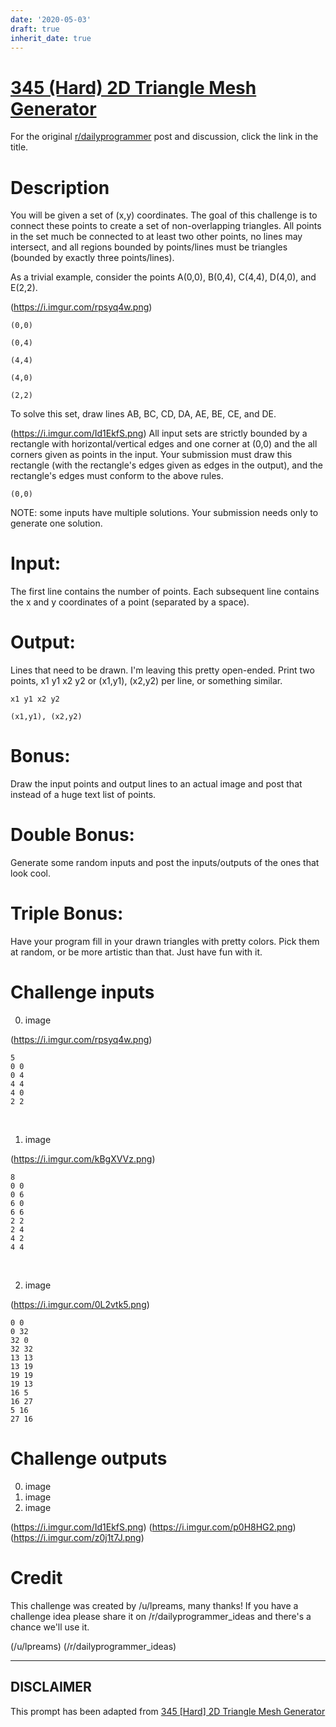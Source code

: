 ```yaml
---
date: '2020-05-03'
draft: true
inherit_date: true
---
```


# [345 (Hard) 2D Triangle Mesh Generator](https://www.reddit.com/r/dailyprogrammer/comments/7ljqhl/20171222_challenge_345_hard_2d_triangle_mesh/)

For the original [r/dailyprogrammer](https://www.reddit.com/r/dailyprogrammer/) post and discussion, click the link in the title.

# Description
You will be given a set of (x,y) coordinates. The goal of this challenge is to connect these points to create a set of non-overlapping triangles. All points in the set much be connected to at least two other points, no lines may intersect, and all regions bounded by points/lines must be triangles (bounded by exactly three points/lines). 

As a trivial example, consider the points A(0,0), B(0,4), C(4,4), D(4,0), and E(2,2). 

(https://i.imgur.com/rpsyq4w.png)

```
(0,0)
```

```
(0,4)
```

```
(4,4)
```

```
(4,0)
```

```
(2,2)
```
To solve this set, draw lines AB, BC, CD, DA, AE, BE, CE, and DE. 

(https://i.imgur.com/Id1EkfS.png)
All input sets are strictly bounded by a rectangle with horizontal/vertical edges and one corner at (0,0) and the all corners given as points in the input. Your submission must draw this rectangle (with the rectangle's edges given as edges in the output), and the rectangle's edges must conform to the above rules. 


```
(0,0)
```
NOTE: some inputs have multiple solutions. Your submission needs only to generate one solution. 

# Input:
The first line contains the number of points. Each subsequent line contains the x and y coordinates of a point (separated by a space). 

# Output:
Lines that need to be drawn. I'm leaving this pretty open-ended. Print two points, x1 y1 x2 y2 or (x1,y1), (x2,y2) per line, or something similar. 


```
x1 y1 x2 y2
```

```
(x1,y1), (x2,y2)
```
# Bonus:
Draw the input points and output lines to an actual image and post that instead of a huge text list of points.

# Double Bonus:
Generate some random inputs and post the inputs/outputs of the ones that look cool. 

# Triple Bonus:
Have your program fill in your drawn triangles with pretty colors. Pick them at random, or be more artistic than that. Just have fun with it.

# Challenge inputs
0) image

(https://i.imgur.com/rpsyq4w.png)

```
5
0 0
0 4
4 4
4 0
2 2
```
 

1) image

(https://i.imgur.com/kBgXVVz.png)

```
8
0 0 
0 6 
6 0 
6 6 
2 2 
2 4 
4 2 
4 4
```
 

2) image

(https://i.imgur.com/0L2vtk5.png)

```
0 0
0 32
32 0
32 32       
13 13
13 19
19 19
19 13           
16 5
16 27
5 16
27 16
```
# Challenge outputs
0) image
1) image
2) image

(https://i.imgur.com/Id1EkfS.png)
(https://i.imgur.com/p0H8HG2.png)
(https://i.imgur.com/z0j1t7J.png)
# Credit
This challenge was created by /u/lpreams, many thanks! If you have a challenge idea please share it on /r/dailyprogrammer_ideas and there's a chance we'll use it.

(/u/lpreams)
(/r/dailyprogrammer_ideas)

----
## **DISCLAIMER**
This prompt has been adapted from [345 [Hard] 2D Triangle Mesh Generator](https://www.reddit.com/r/dailyprogrammer/comments/7ljqhl/20171222_challenge_345_hard_2d_triangle_mesh/
)
